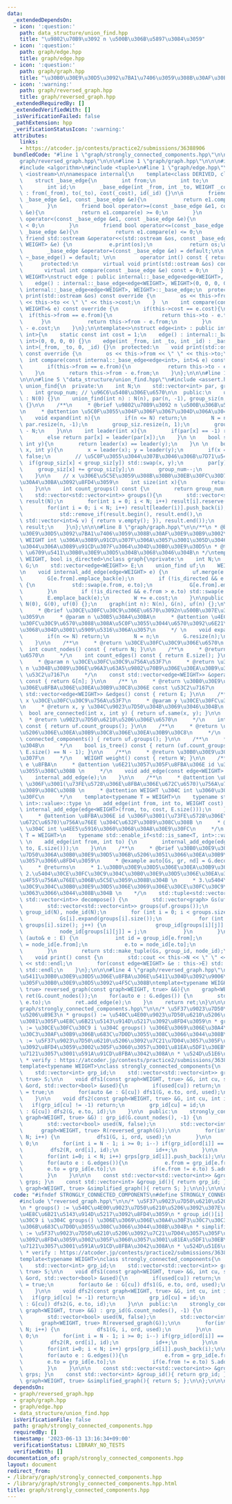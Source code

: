 ```yaml
---
data:
  _extendedDependsOn:
  - icon: ':question:'
    path: data_structure/union_find.hpp
    title: "\u9802\u70B9\u3092 n \u500B\u306B\u5897\u3084\u3059"
  - icon: ':question:'
    path: graph/edge.hpp
    title: graph/edge.hpp
  - icon: ':question:'
    path: graph/graph.hpp
    title: "\u30B0\u30E9\u30D5\u3092\u7BA1\u7406\u3059\u308B\u30AF\u30E9\u30B9\u3002"
  - icon: ':warning:'
    path: graph/reversed_graph.hpp
    title: graph/reversed_graph.hpp
  _extendedRequiredBy: []
  _extendedVerifiedWith: []
  _isVerificationFailed: false
  _pathExtension: hpp
  _verificationStatusIcon: ':warning:'
  attributes:
    links:
    - https://atcoder.jp/contests/practice2/submissions/36388906
  bundledCode: "#line 1 \"graph/strongly_connected_components.hpp\"\n\n\n#line 1 \"\
    graph/reversed_graph.hpp\"\n\n\n#line 1 \"graph/graph.hpp\"\n\n\n#include <vector>\n\
    #include <algorithm>\n#include <tuple>\n#line 1 \"graph/edge.hpp\"\n\n\n#include\
    \ <iostream>\n\nnamespace internal{\n    template<class DERIVED, class WEIGHT>\n\
    \    struct _base_edge{\n        int from;\n        int to;\n        WEIGHT cost;\n\
    \        int id;\n        _base_edge(int _from, int _to, WEIGHT _cost, int _id)\
    \ : from(_from), to(_to), cost(_cost), id(_id) {}\n\n        friend bool operator>(const\
    \ _base_edge &e1, const _base_edge &e){\n            return e1.compare(e) > 0;\n\
    \        }\n        friend bool operator>=(const _base_edge &e1, const _base_edge\
    \ &e){\n            return e1.compare(e) >= 0;\n        }\n        friend bool\
    \ operator<(const _base_edge &e1, const _base_edge &e){\n            return e1.compare(e)\
    \ < 0;\n        }\n        friend bool operator<=(const _base_edge &e1, const\
    \ _base_edge &e){\n            return e1.compare(e) <= 0;\n        }\n       \
    \ friend std::ostream &operator<<(std::ostream &os, const _base_edge<DERIVED,\
    \ WEIGHT> &e) {\n            e.print(os);\n            return os;\n        }\n\
    \        _base_edge &operator=(const _base_edge &e) = default;\n\n        virtual\
    \ ~_base_edge() = default; \n\n        operator int() const { return to; }\n\n\
    \      protected:\n        virtual void print(std::ostream &os) const = 0;\n \
    \       virtual int compare(const _base_edge &e) const = 0;\n    };\n}\n\ntemplate<class\
    \ WEIGHT>\nstruct edge : public internal::_base_edge<edge<WEIGHT>, WEIGHT>{\n\
    \    edge() : internal::_base_edge<edge<WEIGHT>, WEIGHT>(0, 0, 0, 0) {}\n    using\
    \ internal::_base_edge<edge<WEIGHT>, WEIGHT>::_base_edge;\n  protected:\n    void\
    \ print(std::ostream &os) const override {\n        os << this->from << \" \"\
    \ << this->to << \" \" << this->cost;\n    }  \n    int compare(const internal::_base_edge<edge<WEIGHT>,\
    \ WEIGHT>& e) const override {\n        if(this->cost == e.cost){\n          \
    \  if(this->from == e.from){\n                return this->to - e.to;\n      \
    \      }\n            return this->from - e.from;\n        }\n        return this->cost\
    \ - e.cost;\n    }\n};\n\ntemplate<>\nstruct edge<int> : public internal::_base_edge<edge<int>,\
    \ int>{\n    static const int cost = 1;\n    edge() : internal::_base_edge<edge<int>,\
    \ int>(0, 0, 0, 0) {}\n    edge(int _from, int _to, int _id) : _base_edge<edge<int>,\
    \ int>(_from, _to, 0, _id) {}\n  protected:\n    void print(std::ostream &os)\
    \ const override {\n        os << this->from << \" \" << this->to;\n    }\n  \
    \  int compare(const internal::_base_edge<edge<int>, int>& e) const override {\n\
    \        if(this->from == e.from){\n            return this->to - e.to;\n    \
    \    }\n        return this->from - e.from;\n    }\n};\n\n\n#line 1 \"data_structure/union_find.hpp\"\
    \n\n\n#line 5 \"data_structure/union_find.hpp\"\n#include <assert.h>\n\nclass\
    \ union_find{\n  private:\n    int N;\n    std::vector<int> par, group_siz;\n\
    \    int group_num; // \u96C6\u5408\u306E\u6570\n\n  public:\n    union_find()\
    \ : N(0) {}\n    union_find(int n) : N(n), par(n, -1), group_siz(n, 1), group_num(n)\
    \ {}\n\n    /**\n     * @brief \u9802\u70B9\u3092 n \u500B\u306B\u5897\u3084\u3059\
    \n     * @attention \u5C0F\u3055\u304F\u306F\u3067\u304D\u306A\u3044\n     */\n\
    \    void expand(int n){\n        if(n <= N) return;\n        N = n;\n       \
    \ par.resize(n, -1);\n        group_siz.resize(n, 1);\n        group_num += n\
    \ - N;\n    }\n\n    int leader(int x){\n        if(par[x] == -1) return x;\n\
    \        else return par[x] = leader(par[x]);\n    }\n \n    bool same(int x,\
    \ int y){\n        return leader(x) == leader(y);\n    }\n \n    bool merge(int\
    \ x, int y){\n        x = leader(x); y = leader(y);\n        if(x == y) return\
    \ false;\n        // \u5C0F\u3055\u3044\u307B\u3046\u306B\u7D71\u5408\n      \
    \  if(group_siz[x] < group_siz[y]) std::swap(x, y);\n        par[y] = x;\n   \
    \     group_siz[x] += group_siz[y];\n        group_num--;\n        return true;\n\
    \    }\n\n    // x \u306E\u5C5E\u3059\u308B\u30B0\u30EB\u30FC\u30D7\u306E\u30B5\
    \u30A4\u30BA\u3092\u8FD4\u3059\n    int size(int x){\n        return group_siz[leader(x)];\n\
    \    }\n\n    int count_groups() const {\n        return group_num;\n    }\n\n\
    \    std::vector<std::vector<int>> groups(){\n        std::vector<std::vector<int>>\
    \ result(N);\n        for(int i = 0; i < N; i++) result[i].reserve(group_siz[i]);\n\
    \        for(int i = 0; i < N; i++) result[leader(i)].push_back(i);\n        result.erase(\n\
    \            std::remove_if(result.begin(), result.end(),\n            [&](const\
    \ std::vector<int>& v) { return v.empty(); }), result.end());\n        return\
    \ result;\n    }\n};\n\n\n#line 8 \"graph/graph.hpp\"\n\n/**\n * @brief \u30B0\
    \u30E9\u30D5\u3092\u7BA1\u7406\u3059\u308B\u30AF\u30E9\u30B9\u3002\n * @tparam\
    \ WEIGHT int \u306A\u3089\u91CD\u307F\u306A\u3057\u3001\u305D\u3046\u3067\u306A\
    \u3044\u306A\u3089\u91CD\u307F\u3064\u304D\u30B0\u30E9\u30D5\n * @tparam is_directed\
    \ \u6709\u5411\u30B0\u30E9\u30D5\u304B\u3068\u3046\u304B\n */\ntemplate <typename\
    \ WEIGHT, bool is_directed>\nclass graph{\nprivate:\n    int N;\n    std::vector<std::vector<edge<WEIGHT>>>\
    \ G;\n    std::vector<edge<WEIGHT>> E;\n    union_find uf;\n    WEIGHT W = 0;\n\
    \n    void internal_add_edge(edge<WEIGHT> e) {\n        uf.merge(e.from, e.to);\n\
    \        G[e.from].emplace_back(e);\n        if (!is_directed && e.from != e.to)\
    \ {\n            std::swap(e.from, e.to);\n            G[e.from].emplace_back(e);\n\
    \        }\n        if (!is_directed && e.from > e.to) std::swap(e.from, e.to);\n\
    \        E.emplace_back(e);\n        W += e.cost;\n    }\n\npublic:\n    graph():\
    \ N(0), G(0), uf(0) {};\n    graph(int n): N(n), G(n), uf(n) {};\n\n    /**\n\
    \     * @brief \u30CE\u30FC\u30C9\u306E\u6570\u3092n\u500B\u307E\u3067\u5897\u3084\
    \u3059\n     * @param n \u30B5\u30A4\u30BA\n     * @attention \u4ECA\u306E\u30CE\
    \u30FC\u30C9\u6570\u3088\u308A\u5C0F\u3055\u3044\u6570\u3092\u6E21\u3057\u305F\
    \u3068\u304D\u3001\u5909\u5316\u306A\u3057\n     */ \n    void expand(int n) {\n\
    \        if(n <= N) return;\n        N = n;\n        G.resize(n);\n        uf.expand(n);\n\
    \    }\n\n    /**\n     * @return \u30CE\u30FC\u30C9\u306E\u6570\n     */\n  \
    \  int count_nodes() const { return N; }\n\n    /**\n     * @return \u8FBA\u306E\
    \u6570\n     */\n    int count_edges() const { return E.size(); }\n\n    /** \n\
    \     * @param n \u30CE\u30FC\u30C9\u756A\u53F7\n     * @return \u30CE\u30FC\u30C9\
    \ n \u304B\u3089\u306E\u96A3\u63A5\u9802\u70B9\u306E\u30EA\u30B9\u30C8\u306E const\
    \ \u53C2\u7167\n     */\n    const std::vector<edge<WEIGHT>> &operator[](int n)\
    \ const { return G[n]; }\n\n    /** \n     * @return \u30B0\u30E9\u30D5\u5168\u4F53\
    \u306E\u8FBA\u306E\u30EA\u30B9\u30C8\u306E const \u53C2\u7167\n     */\n    const\
    \ std::vector<edge<WEIGHT>> &edges() const { return E; }\n\n    /**\n     * @param\
    \ x \u30CE\u30FC\u30C9\u756A\u53F7\n     * @param y \u30CE\u30FC\u30C9\u756A\u53F7\
    \n     * @return x, y \u304C\u9023\u7D50\u304B\u3069\u3046\u304B\n     */\n  \
    \  bool are_connected(int x, int y) { return uf.same(x, y); }\n\n    /**\n   \
    \  * @return \u9023\u7D50\u6210\u5206\u306E\u6570\n     */\n    int count_connected_components()\
    \ const { return uf.count_groups(); }\n\n    /**\n     * @return \u9023\u7D50\u6210\
    \u5206\u306E\u30EA\u30B9\u30C8\u306E\u30EA\u30B9\u30C8\n     */\n    std::vector<std::vector<int>>\
    \ connected_components() { return uf.groups(); }\n\n    /**\n     * @return \u6728\
    \u304B\n     */\n    bool is_tree() const { return (uf.count_groups() == 1 &&\
    \ E.size() == N - 1); }\n\n    /**\n     * @return \u30B0\u30E9\u30D5\u306E\u91CD\
    \u307F\n     */\n    WEIGHT weight() const { return W; }\n\n    /**\n     * @param\
    \ e \u8FBA\n     * @attention \u6E21\u3057\u305F\u8FBA\u306E id \u306F\u4FDD\u6301\
    \u3055\u308C\u308B \n     */\n    void add_edge(const edge<WEIGHT> &e){\n    \
    \    internal_add_edge(e);\n    }\n\n    /**\n     * @attention \u8FBA\u306E id\
    \ \u306F\u3001(\u73FE\u5728\u306E\u8FBA\u306E\u672C\u6570)\u756A\u76EE \u304C\u632F\
    \u3089\u308C\u308B \n     * @attention WEIGHT \u304C int \u3060\u3068\u30A8\u30E9\
    \u30FC\n     */\n    template<typename T = WEIGHT>\n    typename std::enable_if<!std::is_same<T,\
    \ int>::value>::type \n    add_edge(int from, int to, WEIGHT cost) {\n       \
    \ internal_add_edge(edge<WEIGHT>(from, to, cost, E.size()));\n    }\n\n    /**\n\
    \     * @attention \u8FBA\u306E id \u306F\u3001(\u73FE\u5728\u306E\u8FBA\u306E\
    \u672C\u6570)\u756A\u76EE \u304C\u632F\u3089\u308C\u308B \n     * @attention WEIGHT\
    \ \u304C int \u4EE5\u5916\u3060\u3068\u30A8\u30E9\u30FC\n     */\n    template<typename\
    \ T = WEIGHT>\n    typename std::enable_if<std::is_same<T, int>::value>::type\
    \ \n    add_edge(int from, int to) {\n        internal_add_edge(edge<int>(from,\
    \ to, E.size()));\n    }\n\n    /**\n     * @brief \u30B0\u30E9\u30D5\u3092\u9023\
    \u7D50\u306A\u30B0\u30E9\u30D5\u306B\u5206\u3051\u3066\u30EA\u30B9\u30C8\u306B\
    \u3057\u3066\u8FD4\u3059\n     * @example auto[Gs, gr, nd] = G.decompose();\n\
    \     * @returns\n     * 1.\u30B0\u30E9\u30D5\u306E\u30EA\u30B9\u30C8 \n     *\
    \ 2.\u5404\u30CE\u30FC\u30C9\u304C\u30B0\u30E9\u30D5\u306E\u30EA\u30B9\u30C8\u306E\
    \u4F55\u756A\u76EE\u306B\u5C5E\u3059\u308B\u304B \n     * 3.\u5404\u30CE\u30FC\
    \u30C9\u304C\u30B0\u30E9\u30D5\u306E\u3069\u306E\u30CE\u30FC\u30C9\u306B\u306A\
    \u3063\u3066\u3044\u308B\u304B \n    */\n    std::tuple<std::vector<graph>, std::vector<int>,\
    \ std::vector<int>> decompose() {\n        std::vector<graph> Gs(uf.count_groups());\n\
    \        std::vector<std::vector<int>> groups(uf.groups());\n        std::vector<int>\
    \ group_id(N), node_id(N);\n        for (int i = 0; i < groups.size(); i++) {\n\
    \            Gs[i].expand(groups[i].size());\n            for (int j = 0; j <\
    \ groups[i].size(); j++) {\n                group_id[groups[i][j]] = i;\n    \
    \            node_id[groups[i][j]] = j;\n            }\n        }\n        for\
    \ (auto& e : E) {\n            int id = group_id[e.from];\n            e.from\
    \ = node_id[e.from];\n            e.to = node_id[e.to];\n            Gs[id].add_edge(e);\n\
    \        }\n        return std::make_tuple(Gs, group_id, node_id);\n    }\n\n\
    \    void print() const {\n        std::cout << this->N << \" \" << this->E.size()\
    \ << std::endl;\n        for(const edge<WEIGHT> &e : this->E) std::cout << e <<\
    \ std::endl;\n    }\n};\n\n\n#line 4 \"graph/reversed_graph.hpp\"\n\n// \u6709\
    \u5411\u30B0\u30E9\u30D5\u306E\u8FBA\u306E\u5411\u304D\u3092\u9006\u306B\u3057\
    \u305F\u30B0\u30E9\u30D5\u3092\u4F5C\u308B\ntemplate<typename WEIGHT>\ngraph<WEIGHT,\
    \ true> reversed_graph(const graph<WEIGHT, true> &G){\n    graph<WEIGHT, true>\
    \ ret(G.count_nodes());\n    for(auto e : G.edges()) {\n        std::swap(e.from,\
    \ e.to);\n        ret.add_edge(e);\n    }\n    return ret;\n}\n\n\n#line 4 \"\
    graph/strongly_connected_components.hpp\"\n\n/* \u5F37\u9023\u7D50\u6210\u5206\
    \u5206\u89E3\n * groups() := \u540C\u4E00\u9023\u7D50\u6210\u5206\u3092\u307E\u3068\
    \u3081\u305F\u4E8C\u6B21\u5143\u914D\u5217\u3092\u8FD4\u3059\n * group_id()[i]\
    \ := \u30CE\u30FC\u30C9 i \u304C groups() \u306E\u3069\u306E\u30A4\u30F3\u30C7\
    \u30C3\u30AF\u30B9\u306B\u683C\u7D0D\u3055\u308C\u3066\u3044\u308B\u304B\n * simplified_graph()\
    \ := \u5F37\u9023\u7D50\u6210\u5206\u3092\u7C21\u7D04\u3057\u305F\u30B0\u30E9\u30D5\
    \u3092\u8FD4\u3059\u3002\u305F\u3060\u3057\u3001\u81EA\u5DF1\u30EB\u30FC\u30D7\
    \u7121\u3057\u3001\u591A\u91CD\u8FBA\u3042\u308A\n * \u524D\u51E6\u7406 O(N)\n\
    \ * verify : https://atcoder.jp/contests/practice2/submissions/36388906\n */\n\
    template<typename WEIGHT>\nclass strongly_connected_components{\n  private:\n\
    \    std::vector<int> grp_id;\n    std::vector<std::vector<int>> grps;\n    graph<WEIGHT,\
    \ true> S;\n\n    void dfs1(const graph<WEIGHT, true> &G, int cu, std::vector<int>\
    \ &ord, std::vector<bool> &used){\n        if(used[cu]) return;\n        used[cu]\
    \ = true;\n        for(auto &e : G[cu]) dfs1(G, e.to, ord, used);\n        ord.push_back(cu);\n\
    \    }\n\n    void dfs2(const graph<WEIGHT, true> &G, int cu, int id){\n     \
    \   if(grp_id[cu] != -1) return;\n        grp_id[cu] = id;\n        for(auto &e\
    \ : G[cu]) dfs2(G, e.to, id);\n    }\n\n  public:\n    strongly_connected_components(const\
    \ graph<WEIGHT, true> &G) : grp_id(G.count_nodes(), -1) {\n        int N = G.count_nodes();\n\
    \        std::vector<bool> used(N, false);\n        std::vector<int> ord;\n  \
    \      graph<WEIGHT, true> R(reversed_graph(G));\n\n        for(int i = 0; i <\
    \ N; i++) {\n            dfs1(G, i, ord, used);\n        }\n\n        int id =\
    \ 0;\n        for(int i = N - 1; i >= 0; i--) if(grp_id[ord[i]] == -1) {\n   \
    \         dfs2(R, ord[i], id);\n            id++;\n        }\n\n        grps.resize(id);\n\
    \        for(int i=0; i < N; i++) grps[grp_id[i]].push_back(i);\n\n        S.expand(grps.size());\n\
    \        for(auto e : G.edges()){\n            e.from = grp_id[e.from];\n    \
    \        e.to = grp_id[e.to];\n            if(e.from != e.to) S.add_edge(e);\n\
    \        }\n    }\n\n\n    const std::vector<std::vector<int>> &groups(){ return\
    \ grps; }\n    const std::vector<int> &group_id(){ return grp_id; }\n    const\
    \ graph<WEIGHT, true> &simplified_graph(){ return S; };\n\n};\n\n\n\n"
  code: "#ifndef STRONGLY_CONNECTED_COMPONENTS\n#define STRONGLY_CONNECTED_COMPONENTS\n\
    #include \"reversed_graph.hpp\"\n\n/* \u5F37\u9023\u7D50\u6210\u5206\u5206\u89E3\
    \n * groups() := \u540C\u4E00\u9023\u7D50\u6210\u5206\u3092\u307E\u3068\u3081\u305F\
    \u4E8C\u6B21\u5143\u914D\u5217\u3092\u8FD4\u3059\n * group_id()[i] := \u30CE\u30FC\
    \u30C9 i \u304C groups() \u306E\u3069\u306E\u30A4\u30F3\u30C7\u30C3\u30AF\u30B9\
    \u306B\u683C\u7D0D\u3055\u308C\u3066\u3044\u308B\u304B\n * simplified_graph()\
    \ := \u5F37\u9023\u7D50\u6210\u5206\u3092\u7C21\u7D04\u3057\u305F\u30B0\u30E9\u30D5\
    \u3092\u8FD4\u3059\u3002\u305F\u3060\u3057\u3001\u81EA\u5DF1\u30EB\u30FC\u30D7\
    \u7121\u3057\u3001\u591A\u91CD\u8FBA\u3042\u308A\n * \u524D\u51E6\u7406 O(N)\n\
    \ * verify : https://atcoder.jp/contests/practice2/submissions/36388906\n */\n\
    template<typename WEIGHT>\nclass strongly_connected_components{\n  private:\n\
    \    std::vector<int> grp_id;\n    std::vector<std::vector<int>> grps;\n    graph<WEIGHT,\
    \ true> S;\n\n    void dfs1(const graph<WEIGHT, true> &G, int cu, std::vector<int>\
    \ &ord, std::vector<bool> &used){\n        if(used[cu]) return;\n        used[cu]\
    \ = true;\n        for(auto &e : G[cu]) dfs1(G, e.to, ord, used);\n        ord.push_back(cu);\n\
    \    }\n\n    void dfs2(const graph<WEIGHT, true> &G, int cu, int id){\n     \
    \   if(grp_id[cu] != -1) return;\n        grp_id[cu] = id;\n        for(auto &e\
    \ : G[cu]) dfs2(G, e.to, id);\n    }\n\n  public:\n    strongly_connected_components(const\
    \ graph<WEIGHT, true> &G) : grp_id(G.count_nodes(), -1) {\n        int N = G.count_nodes();\n\
    \        std::vector<bool> used(N, false);\n        std::vector<int> ord;\n  \
    \      graph<WEIGHT, true> R(reversed_graph(G));\n\n        for(int i = 0; i <\
    \ N; i++) {\n            dfs1(G, i, ord, used);\n        }\n\n        int id =\
    \ 0;\n        for(int i = N - 1; i >= 0; i--) if(grp_id[ord[i]] == -1) {\n   \
    \         dfs2(R, ord[i], id);\n            id++;\n        }\n\n        grps.resize(id);\n\
    \        for(int i=0; i < N; i++) grps[grp_id[i]].push_back(i);\n\n        S.expand(grps.size());\n\
    \        for(auto e : G.edges()){\n            e.from = grp_id[e.from];\n    \
    \        e.to = grp_id[e.to];\n            if(e.from != e.to) S.add_edge(e);\n\
    \        }\n    }\n\n\n    const std::vector<std::vector<int>> &groups(){ return\
    \ grps; }\n    const std::vector<int> &group_id(){ return grp_id; }\n    const\
    \ graph<WEIGHT, true> &simplified_graph(){ return S; };\n\n};\n\n\n#endif"
  dependsOn:
  - graph/reversed_graph.hpp
  - graph/graph.hpp
  - graph/edge.hpp
  - data_structure/union_find.hpp
  isVerificationFile: false
  path: graph/strongly_connected_components.hpp
  requiredBy: []
  timestamp: '2023-06-13 13:16:34+09:00'
  verificationStatus: LIBRARY_NO_TESTS
  verifiedWith: []
documentation_of: graph/strongly_connected_components.hpp
layout: document
redirect_from:
- /library/graph/strongly_connected_components.hpp
- /library/graph/strongly_connected_components.hpp.html
title: graph/strongly_connected_components.hpp
---
```

